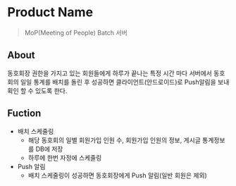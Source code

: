 # Product Name
> MoP(Meeting of People) Batch 서버

## About
동호회장 권한을 가지고 있는 회원들에게 하루가 끝나는 특정 시간 마다 서버에서 동호회의 일일 통계를 배치를 돌린 후 성공하면 클라이언트(안드로이드)로 Push알림을 보내  확인 할 수 있도록 한다.

## Fuction
* 배치 스케줄링
  + 해당 동호회의 일별 회원가입 인원 수, 회원가입 인원의 정보, 게시글 통계정보를 DB에 저장  
  + 하루에 한번 자정에 스케줄링
* Push 알림
  + 배치 스케줄링이 성공하면 동호회장에게 Push 알림(일반 회원은 제외)
